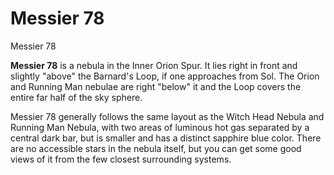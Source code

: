 # Messier 78
Messier 78
 		 	 

**Messier 78** is a nebula in the Inner Orion Spur. It lies right in front and slightly "above" the Barnard's Loop, if one approaches from Sol. The Orion and Running Man nebulae are right "below" it and the Loop covers the entire far half of the sky sphere. 

Messier 78 generally follows the same layout as the Witch Head Nebula and Running Man Nebula, with two areas of luminous hot gas separated by a central dark bar, but is smaller and has a distinct sapphire blue color. There are no accessible stars in the nebula itself, but you can get some good views of it from the few closest surrounding systems.